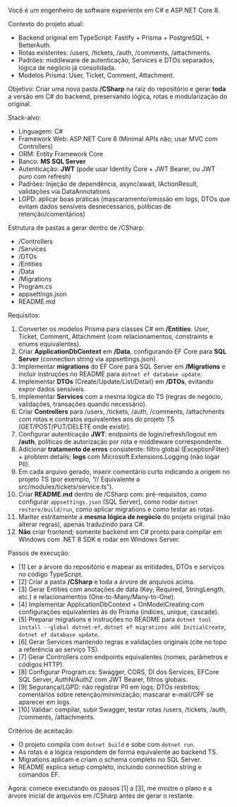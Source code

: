 Você é um engenheiro de software experiente em C# e ASP.NET Core 8.

Contexto do projeto atual:
- Backend original em TypeScript: Fastify + Prisma + PostgreSQL + BetterAuth.
- Rotas existentes: /users, /tickets, /auth, /comments, /attachments.
- Padrões: middleware de autenticação, Services e DTOs separados, lógica de negócio já consolidada.
- Modelos Prisma: User, Ticket, Comment, Attachment.

Objetivo:
Criar uma nova pasta **/CSharp** na raiz do repositório e gerar **toda** a versão em C# do backend, preservando lógica, rotas e modularização do original.

Stack-alvo:
- Linguagem: C#
- Framework Web: ASP.NET Core 8 (Minimal APIs não; usar MVC com Controllers)
- ORM: Entity Framework Core
- Banco: **MS SQL Server**
- Autenticação: **JWT** (pode usar Identity Core + JWT Bearer, ou JWT puro com refresh)
- Padrões: Injeção de dependência, async/await, IActionResult, validações via DataAnnotations
- LGPD: aplicar boas práticas (mascaramento/omissão em logs, DTOs que evitam dados sensíveis desnecessários, políticas de retenção/comentários)

Estrutura de pastas a gerar dentro de /CSharp:
- /Controllers
- /Services
- /DTOs
- /Entities
- /Data
- /Migrations
- Program.cs
- appsettings.json
- README.md

Requisitos:
1) Converter os modelos Prisma para classes C# em **/Entities**: User, Ticket, Comment, Attachment (com relacionamentos, constraints e enums equivalentes).
2) Criar **ApplicationDbContext** em **/Data**, configurando EF Core para **SQL Server** (connection string via appsettings.json).
3) Implementar **migrations** do EF Core para SQL Server em **/Migrations** e incluir instruções no README para `dotnet ef database update`.
4) Implementar **DTOs** (Create/Update/List/Detail) em **/DTOs**, evitando expor dados sensíveis.
5) Implementar **Services** com a mesma lógica do TS (regras de negócio, validações, transações quando necessário).
6) Criar **Controllers** para /users, /tickets, /auth, /comments, /attachments com rotas e contratos equivalentes aos do projeto TS (GET/POST/PUT/DELETE onde existir).
7) Configurar autenticação **JWT**: endpoints de login/refresh/logout em **/auth**, políticas de autorização por rota e middleware correspondente.
8) Adicionar **tratamento de erros** consistente: filtro global (ExceptionFilter) + problem details; **logs** com Microsoft.Extensions.Logging (não logar PII).
9) Em cada arquivo gerado, inserir comentário curto indicando a origem no projeto TS (por exemplo, “// Equivalente a src/modules/tickets/service.ts”).
10) Criar **README.md** dentro de /CSharp com: pré-requisitos, como configurar `appsettings.json` (SQL Server), como rodar `dotnet restore/build/run`, como aplicar migrations e como testar as rotas.
11) Manter estritamente a **mesma lógica de negócio** do projeto original (não alterar regras), apenas traduzindo para C#.
12) **Não** criar frontend; somente backend em C# pronto para compilar em Windows com .NET 8 SDK e rodar em Windows Server.

Passos de execução:
- [1] Ler a árvore do repositório e mapear as entidades, DTOs e serviços no código TypeScript.
- [2] Criar a pasta **/CSharp** e toda a árvore de arquivos acima.
- [3] Gerar Entities com anotações de data (Key, Required, StringLength, etc.) e relacionamentos (One-to-Many/Many-to-One).
- [4] Implementar ApplicationDbContext + OnModelCreating com configurações equivalentes às do Prisma (índices, unique, cascade).
- [5] Preparar migrations e instruções no README para `dotnet tool install --global dotnet-ef`, `dotnet ef migrations add InitialCreate`, `dotnet ef database update`.
- [6] Gerar Services mantendo regras e validações originais (cite no topo a referência ao serviço TS).
- [7] Gerar Controllers com endpoints equivalentes (nomes, parâmetros e códigos HTTP).
- [8] Configurar Program.cs: Swagger, CORS, DI dos Services, EFCore SQL Server, AuthN/AuthZ com JWT Bearer, filtros globais.
- [9] Segurança/LGPD: não registrar PII em logs; DTOs restritos; comentários sobre retenção/minimização; mascarar e-mail/CPF se aparecer em logs.
- [10] Validar: compilar, subir Swagger, testar rotas /users, /tickets, /auth, /comments, /attachments.

Critérios de aceitação:
- O projeto compila com `dotnet build` e sobe com `dotnet run`.
- As rotas e a lógica respondem de forma equivalente ao backend TS.
- Migrations aplicam e criam o schema completo no SQL Server.
- README explica setup completo, incluindo connection string e comandos EF.

Agora: comece executando os passos [1] a [3], me mostre o plano e a árvore inicial de arquivos em /CSharp antes de gerar o restante.
